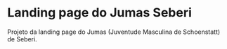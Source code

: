 # Landing page do Jumas Seberi

Projeto da landing page do Jumas (Juventude Masculina de Schoenstatt) de Seberi.
